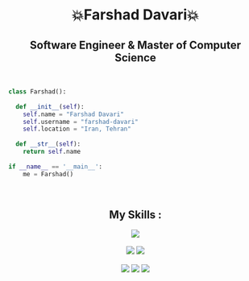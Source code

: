 <h1 align="center">
💥Farshad Davari💥
</h1>

<h2 align="center">
  Software Engineer & Master of Computer Science 
</h2>  

</br>

```python
class Farshad():
    
  def __init__(self):
    self.name = "Farshad Davari"
    self.username = "farshad-davari"
    self.location = "Iran, Tehran"
    
  def __str__(self):
    return self.name
    
if __name__ == '__main__':
    me = Farshad()
```

</br>

<div align="center">
  <h2>My Skills : </h2>
  <img src="https://img.shields.io/badge/Blockchain-The%20Master's%20Thesis-purple/?style=for-the-badge&logo=appveyor">
  </br>
  </br>
  <img src="https://img.shields.io/badge/Javascript-My%20First%20Language-yellow">
  <img src="https://img.shields.io/badge/Python-My%20Second%20Language-blue">
  </br>
  </br>
  <img src="https://img.shields.io/badge/React%20JS-My%20Expert-purple">
  <img src="https://img.shields.io/badge/Django-My%20Backend%20Mate-red">
  <img src="https://img.shields.io/badge/HTML%20%26%20CSS-The%20Magic%20Tools-ff69b4">
</div>
